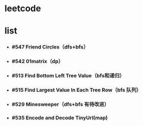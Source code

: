 # leetcode
# list
* ### #547 Friend Circles（dfs+bfs）
* ### #542 01matrix（dp）
* ### #513 Find Bottom Left Tree Value（bfs和递归）
* ### #515 Find Largest Value In Each Tree Row（bfs 队列）
* ### #529 Minesweeper（dfs+bfs 有待改进）
* ### #535 Encode and Decode TinyUrl(map)
